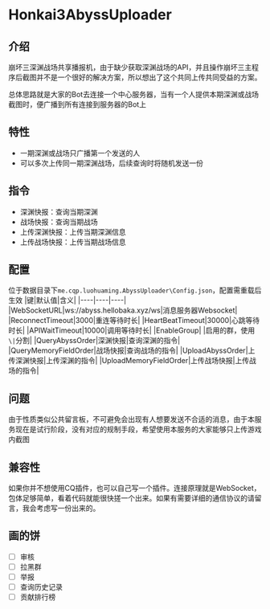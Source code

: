 # Honkai3AbyssUploader

## 介绍
崩坏三深渊战场共享播报机，由于缺少获取深渊战场的API，并且操作崩坏三主程序后截图并不是一个很好的解决方案，所以想出了这个共同上传共同受益的方案。

总体思路就是大家的Bot去连接一个中心服务器，当有一个人提供本期深渊或战场截图时，便广播到所有连接到服务器的Bot上

## 特性
- 一期深渊或战场只广播第一个发送的人
- 可以多次上传同一期深渊战场，后续查询时将随机发送一份

## 指令
- 深渊快报：查询当期深渊
- 战场快报：查询当期战场
- 上传深渊快报：上传当期深渊信息
- 上传战场快报：上传当期战场信息

## 配置
位于数据目录下`me.cqp.luohuaming.AbyssUploader\Config.json`，配置需重载后生效
|键|默认值|含义|
|----|----|----|
|WebSocketURL|ws://abyss.hellobaka.xyz/ws|消息服务器Websocket|
|ReconnectTimeout|3000|重连等待时长|
|HeartBeatTimeout|30000|心跳等待时长|
|APIWaitTimeout|10000|调用等待时长|
|EnableGroup| |启用的群，使用`\|`分割|
|QueryAbyssOrder|深渊快报|查询深渊的指令|
|QueryMemoryFieldOrder|战场快报|查询战场的指令|
|UploadAbyssOrder|上传深渊快报|上传深渊的指令|
|UploadMemoryFieldOrder|上传战场快报|上传战场的指令|

## 问题
由于性质类似公共留言板，不可避免会出现有人想要发送不合适的消息，由于本服务现在是试行阶段，没有对应的规制手段，希望使用本服务的大家能够只上传游戏内截图

## 兼容性
如果你并不想使用CQ插件，也可以自己写一个插件。连接原理就是WebSocket，包体足够简单，看着代码就能很快搓一个出来。如果有需要详细的通信协议的请留言，我会考虑写一份出来的。

## 画的饼
- [ ] 审核
- [ ] 拉黑群
- [ ] 举报
- [ ] 查询历史记录
- [ ] 贡献排行榜
